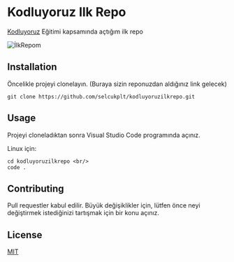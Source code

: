 # Kodluyoruz Ilk Repo
[Kodluyoruz](https://www.kodluyoruz.org/) Eğitimi kapsamında açtığım ilk repo

![İlkRepom](https://picsum.photos/200/300)

## Installation

Öncelikle projeyi clonelayın. (Buraya sizin reponuzdan aldığınız link gelecek)

```
git clone https://github.com/selcukplt/kodluyoruzilkrepo.git
```

## Usage

Projeyi cloneladıktan sonra Visual Studio Code programında açınız.

Linux için:

```
cd kodluyoruzilkrepo <br/>
code .
```

## Contributing

Pull requestler kabul edilir. Büyük değişiklikler için, lütfen önce neyi değiştirmek istediğinizi tartışmak için bir konu açınız.

## License

[MIT](https://choosealicense.com/licenses/mit/)
